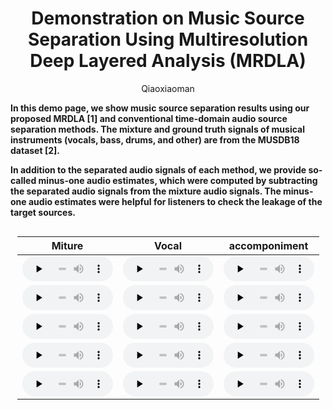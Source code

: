 # <center> Demonstration on Music Source Separation Using Multiresolution Deep Layered Analysis (MRDLA)</center>

<center> Qiaoxiaoman</center> 

**In this demo page, we show music source separation results using our proposed MRDLA [1] and conventional time-domain
audio source separation methods. The mixture and ground truth signals of musical instruments (vocals, bass, drums, and
other) are from the MUSDB18 dataset [2].**

**In addition to the separated audio signals of each method, we provide so-called minus-one audio estimates, which were
computed by subtracting the separated audio signals from the mixture audio signals. The minus-one audio estimates were
helpful for listeners to check the leakage of the target sources.**

<style>
.center 
{
  width: auto;
  display: table;
  margin-left: auto;
  margin-right: auto;
}
</style>


<div class="center">

|                                                                    Miture                                                                     |                                                                     Vocal                                                                     |                                                                 accomponiment                                                                 |
|:---------------------------------------------------------------------------------------------------------------------------------------------:|:---------------------------------------------------------------------------------------------------------------------------------------------:|:---------------------------------------------------------------------------------------------------------------------------------------------:|
| <audio id="audio" controls="" preload="none" style="width: 145px; height: 40px"><source id="mp3" src="./files/abjones_3_04/abjones_3_04.wav"></audio> | <audio id="audio" controls="" preload="none" style="width: 145px; height: 40px"><source id="mp3" src="./files/abjones_3_04/spk1.wav"></audio> | <audio id="audio" controls="" preload="none" style="width: 145px; height: 40px"><source id="mp3" src="./files/abjones_3_04/spk2.wav"></audio> |
| <audio id="audio" controls="" preload="none" style="width: 145px; height: 40px"><source id="mp3" src="./files/abjones_3_06/abjones_3_06.wav"></audio> | <audio id="audio" controls="" preload="none" style="width: 145px; height: 40px"><source id="mp3" src="./files/abjones_3_06/spk1.wav"></audio> | <audio id="audio" controls="" preload="none" style="width: 145px; height: 40px"><source id="mp3" src="./files/abjones_3_06/spk2.wav"></audio> |
| <audio id="audio" controls="" preload="none" style="width: 145px; height: 40px"><source id="mp3" src="./files/abjones_3_09/abjones_3_09.wav"></audio> | <audio id="audio" controls="" preload="none" style="width: 145px; height: 40px"><source id="mp3" src="./files/abjones_3_09/spk1.wav"></audio> | <audio id="audio" controls="" preload="none" style="width: 145px; height: 40px"><source id="mp3" src="./files/abjones_3_09/spk2.wav"></audio> |
| <audio id="audio" controls="" preload="none" style="width: 145px; height: 40px"><source id="mp3" src="./files/abjones_3_10/abjones_3_10.wav"></audio> | <audio id="audio" controls="" preload="none" style="width: 145px; height: 40px"><source id="mp3" src="./files/abjones_3_10/spk1.wav"></audio> | <audio id="audio" controls="" preload="none" style="width: 145px; height: 40px"><source id="mp3" src="./files/abjones_3_10/spk2.wav"></audio> |
| <audio id="audio" controls="" preload="none" style="width: 145px; height: 40px"><source id="mp3" src="./files/abjones_4_01/abjones_4_01.wav"></audio> | <audio id="audio" controls="" preload="none" style="width: 145px; height: 40px"><source id="mp3" src="./files/abjones_4_01/spk1.wav"></audio> | <audio id="audio" controls="" preload="none" style="width: 145px; height: 40px"><source id="mp3" src="./files/abjones_4_01/spk2.wav"></audio> |

</div>

